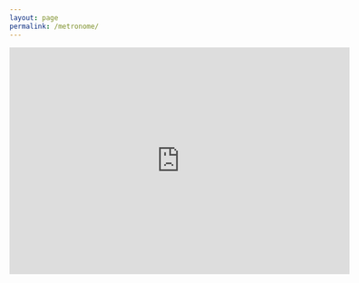 ```yaml
---
layout: page
permalink: /metronome/
---
```


<iframe width="600" height="400" src="https://davebsoft.com/software/metronome/" frameborder="0" allowfullscreen></iframe>

